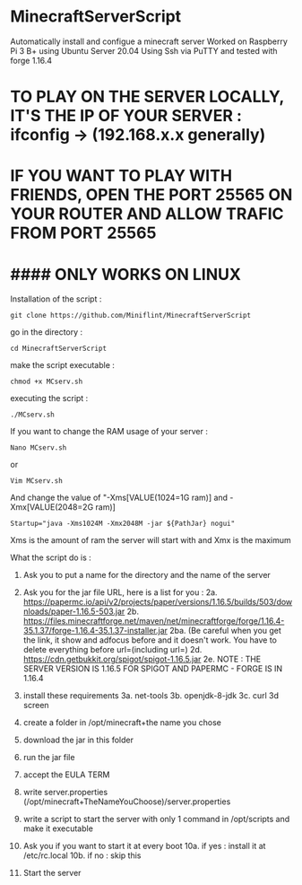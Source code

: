 # MinecraftServerScript
Automatically install and configue a minecraft server
Worked on Raspberry Pi 3 B+ using Ubuntu Server 20.04 Using Ssh via PuTTY and tested with forge 1.16.4
# TO PLAY ON THE SERVER LOCALLY, IT'S THE IP OF YOUR SERVER : ifconfig -> (192.168.x.x generally)
# IF YOU WANT TO PLAY WITH FRIENDS, OPEN THE PORT 25565 ON YOUR ROUTER AND ALLOW TRAFIC FROM PORT 25565

#                               #### ONLY WORKS ON LINUX ####

Installation of the script :
```
git clone https://github.com/Miniflint/MinecraftServerScript
```
go in the directory :
```
cd MinecraftServerScript
```

make the script executable :
```
chmod +x MCserv.sh
```

executing the script :
```
./MCserv.sh
```

If you want to change the RAM usage of your server : 
```
Nano MCserv.sh
```
or
```
Vim MCserv.sh
```
And change the value of "-Xms[VALUE(1024=1G ram)] and -Xmx[VALUE(2048=2G ram)]
```
Startup="java -Xms1024M -Xmx2048M -jar ${PathJar} nogui"
```
Xms is the amount of ram the server will start with and Xmx is the maximum

What the script do is :
  1. Ask you to put a name for the directory and the name of the server
  2. Ask you for the jar file URL, here is a list for you :
    2a. https://papermc.io/api/v2/projects/paper/versions/1.16.5/builds/503/downloads/paper-1.16.5-503.jar
    2b. https://files.minecraftforge.net/maven/net/minecraftforge/forge/1.16.4-35.1.37/forge-1.16.4-35.1.37-installer.jar
       2ba. (Be careful when you get the link, it show and adfocus before  and it doesn't work. You have to delete everything before url=(including url=)
    2d. https://cdn.getbukkit.org/spigot/spigot-1.16.5.jar
    2e. NOTE : THE SERVER VERSION IS 1.16.5 FOR SPIGOT AND PAPERMC - FORGE IS IN 1.16.4

  3. install these requirements
    3a. net-tools
    3b. openjdk-8-jdk
    3c. curl
    3d screen
  4. create a folder in /opt/minecraft+the name you chose
  5. download the jar in this folder
  6. run the jar file
  7. accept the EULA TERM
  8. write server.properties (/opt/minecraft+TheNameYouChoose)/server.properties
  9. write a script to start the server with only 1 command in /opt/scripts and make it executable
  10. Ask you if you want to start it at every boot
    10a. if yes : install it at /etc/rc.local
    10b. if no  : skip this
  11. Start the server
